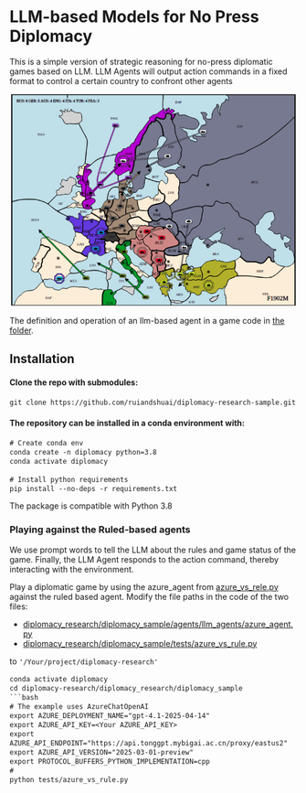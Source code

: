 # LLM-based Models for No Press Diplomacy

This is a simple version of strategic reasoning for no-press diplomatic games based on LLM. LLM Agents will output action commands in a fixed format to control a certain country to confront other agents
<p align="center">
  <img width="500" src="docs/images/map_overview.png" alt="Diplomacy Map Overview">
</p>

The definition and operation of an llm-based agent in a game code in [the folder](diplomacy_research/diplomacy_sample).



## Installation

#### Clone the repo with submodules:

```python3
git clone https://github.com/ruiandshuai/diplomacy-research-sample.git
```
#### The repository can be installed in a conda environment with:
```python3
# Create conda env
conda create -n diplomacy python=3.8
conda activate diplomacy

# Install python requirements
pip install --no-deps -r requirements.txt

```

The package is compatible with Python 3.8


### Playing against the Ruled-based agents
We use prompt words to tell the LLM about the rules and game status of the game. Finally, the LLM Agent responds to the action command, thereby interacting with the environment.

Play a diplomatic game by using the azure_agent from [azure_vs_rele.py](diplomacy_research/diplomacy_sample/tests/azure_vs_rule.py) against the ruled based agent.
Modify the file paths in the code of the two files: 
- [diplomacy_research/diplomacy_sample/agents/llm_agents/azure_agent.py](diplomacy_research/diplomacy_sample/agents/llm_agents/azure_agent.py)
- [diplomacy_research/diplomacy_sample/tests/azure_vs_rule.py](diplomacy_research/diplomacy_sample/tests/azure_vs_rule.py)

to `'/Your/project/diplomacy-research'`
```python3
conda activate diplomacy
cd diplomacy-research/diplomacy_research/diplomacy_sample
```bash
# The example uses AzureChatOpenAI
export AZURE_DEPLOYMENT_NAME="gpt-4.1-2025-04-14" 
export AZURE_API_KEY=<Your AZURE_API_KEY>
export AZURE_API_ENDPOINT="https://api.tonggpt.mybigai.ac.cn/proxy/eastus2"
export AZURE_API_VERSION="2025-03-01-preview"
export PROTOCOL_BUFFERS_PYTHON_IMPLEMENTATION=cpp
# 
python tests/azure_vs_rule.py
```
